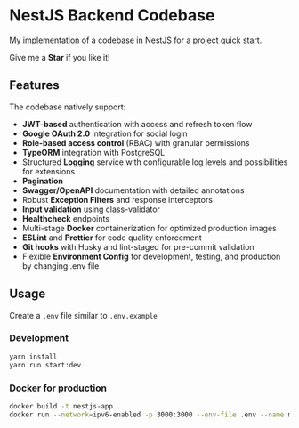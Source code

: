 # NestJS Backend Codebase

My implementation of a codebase in NestJS for a project quick start.

Give me a **Star** if you like it!

## Features

The codebase natively support:

- **JWT-based** authentication with access and refresh token flow
- **Google OAuth 2.0** integration for social login
- **Role-based access control** (RBAC) with granular permissions
- **TypeORM** integration with PostgreSQL
- Structured **Logging** service with configurable log levels and possibilities for extensions
- **Pagination**
- **Swagger/OpenAPI** documentation with detailed annotations
- Robust **Exception Filters** and response interceptors
- **Input validation** using class-validator
- **Healthcheck** endpoints
- Multi-stage **Docker** containerization for optimized production images
- **ESLint** and **Prettier** for code quality enforcement
- **Git hooks** with Husky and lint-staged for pre-commit validation
- Flexible **Environment Config** for development, testing, and production by changing .env file

## Usage

Create a `.env` file similar to `.env.example`

### Development

```bash
yarn install
yarn run start:dev
```

### Docker for production

```bash
docker build -t nestjs-app .
docker run --network=ipv6-enabled -p 3000:3000 --env-file .env --name my-nestjs-app nestjs-app
```
